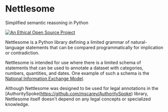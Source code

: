 # Nettlesome

Simplified semantic reasoning in Python

[![An Ethical Open Source Project](https://img.shields.io/badge/open-ethical-%234baaaa)](https://ethicalsource.dev/licenses/)

Nettlesome is a Python
library defining a limited grammar of natural-language statements
that can be compared programmatically for implication or contradiction.

Nettlesome is intended for use where there is a limited schema of statements
that can be used to annotate a dataset with categories, numbers, quantities,
and dates. One example of such a schema is
the [National Information Exchange Model](https://github.com/NIEM/NIEM-Releases/tree/niem-5.0).

Although Nettlesome was designed to be used for legal annotations in
the [AuthoritySpoke(https://github.com/mscarey/AuthoritySpoke) library,
Nettlesome itself doesn't depend on any legal concepts or specialized knowledge.
